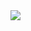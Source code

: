 <a href="https://codecov.io/gh/Girls-Girls-Inc/const-arch-app" >
  <img src="https://codecov.io/gh/Girls-Girls-Inc/const-arch-app/branch/testing/graph/badge.svg?token=J1DBE6H4OW"/>
</a>

